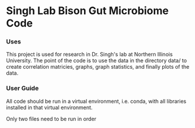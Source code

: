 # Singh Lab Bison Gut Microbiome Code

### Uses
This project is used for research in Dr. Singh's lab at Northern Illinois University.
The point of the code is to use the data in the directory data/ to create correlation matricies, graphs, graph statistics, and finally plots of the data.


### User Guide
All code should be run in a virtual environment, i.e. conda, with all libraries installed in that virtual environment.

Only two files need to be run in order 
